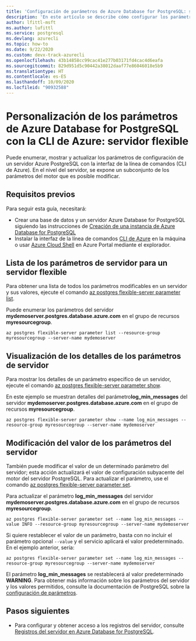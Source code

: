 ```yaml
---
title: 'Configuración de parámetros de Azure Database for PostgreSQL: servidor flexible'
description: 'En este artículo se describe cómo configurar los parámetros de Postgres en Azure Database for PostgreSQL: servidor flexible con la CLI de Azure.'
author: lfittl-msft
ms.author: lufittl
ms.service: postgresql
ms.devlang: azurecli
ms.topic: how-to
ms.date: 9/22/2020
ms.custom: devx-track-azurecli
ms.openlocfilehash: 43b14858cc99cac41e277b03171fd4cac4d6eafa
ms.sourcegitcommit: 829d951d5c90442a38012daaf77e86046018e5b9
ms.translationtype: HT
ms.contentlocale: es-ES
ms.lasthandoff: 10/09/2020
ms.locfileid: "90932588"
---
```

# <a name="customize-server-parameters-for-azure-database-for-postgresql---flexible-server-using-azure-cli"></a>Personalización de los parámetros de Azure Database for PostgreSQL con la CLI de Azure: servidor flexible

Puede enumerar, mostrar y actualizar los parámetros de configuración de un servidor Azure PostgreSQL con la interfaz de la línea de comandos (CLI de Azure). En el nivel del servidor, se expone un subconjunto de los parámetros del motor que es posible modificar. 

## <a name="prerequisites"></a>Requisitos previos

Para seguir esta guía, necesitará:
- Crear una base de datos y un servidor Azure Database for PostgreSQL siguiendo las instrucciones de [Creación de una instancia de Azure Database for PostgreSQL](quickstart-create-server-cli.md)
- Instalar la interfaz de la línea de comandos [CLI de Azure](/cli/azure/install-azure-cli) en la máquina o usar [Azure Cloud Shell](../../cloud-shell/overview.md) en Azure Portal mediante el explorador.

## <a name="list-server-parameters-for-a-flexible-server"></a>Lista de los parámetros de servidor para un servidor flexible

Para obtener una lista de todos los parámetros modificables en un servidor y sus valores, ejecute el comando [az postgres flexible-server parameter list](/cli/azure/postgres/flexible-server/parameter).

Puede enumerar los parámetros del servidor **mydemoserver.postgres.database.azure.com** en el grupo de recursos **myresourcegroup**.

```azurecli-interactive
az postgres flexible-server parameter list --resource-group myresourcegroup --server-name mydemoserver
```

## <a name="show-server-parameter-details"></a>Visualización de los detalles de los parámetros de servidor

Para mostrar los detalles de un parámetro específico de un servidor, ejecute el comando [az postgres flexible-server parameter show](/cli/azure/postgres/flexible-server/parameter).

En este ejemplo se muestran detalles del parámetro**log\_min\_messages** del servidor **mydemoserver.postgres.database.azure.com** en el grupo de recursos **myresourcegroup**.

```azurecli-interactive
az postgres flexible-server parameter show --name log_min_messages --resource-group myresourcegroup --server-name mydemoserver
```

## <a name="modify-server-parameter-value"></a>Modificación del valor de los parámetros del servidor

También puede modificar el valor de un determinado parámetro del servidor; esta acción actualizará el valor de configuración subyacente del motor del servidor PostgreSQL. Para actualizar el parámetro, use el comando [az postgres flexible-server parameter set](/cli/azure/postgres/flexible-server/parameter). 

Para actualizar el parámetro **log\_min\_messages** del servidor **mydemoserver.postgres.database.azure.com** en el grupo de recursos **myresourcegroup**.

```azurecli-interactive
az postgres flexible-server parameter set --name log_min_messages --value INFO --resource-group myresourcegroup --server-name mydemoserver
```

Si quiere restablecer el valor de un parámetro, basta con no incluir el parámetro opcional `--value` y el servicio aplicará el valor predeterminado. En el ejemplo anterior, sería:

```azurecli-interactive
az postgres flexible-server parameter set --name log_min_messages --resource-group myresourcegroup --server-name mydemoserver
```

El parámetro **log\_min\_messages** se restablecerá al valor predeterminado **WARNING**. Para obtener más información sobre los parámetros del servidor y los valores permitidos, consulte la documentación de PostgreSQL sobre la [configuración de parámetros](https://www.postgresql.org/docs/12/config-setting.html).

## <a name="next-steps"></a>Pasos siguientes

- Para configurar y obtener acceso a los registros del servidor, consulte [Registros del servidor en Azure Database for PostgreSQL](concepts-logging.md).
